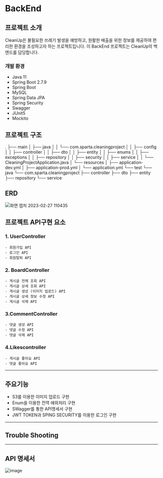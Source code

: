 # BackEnd

## 프로젝트 소개
CleanUp은 불필요한 쓰레기 발생을 예방하고, 원활한 배출을 위한 정보를 제공하여 편리한 환경을 조성하고자 하는 프로젝트입니다. 이 BackEnd 프로젝트는 CleanUp의 백엔드를 담당합니다.

### 개발 환경
- Java 11
- Spring Boot 2.7.9
- Spring Boot
- MySQL
- Spring Data JPA
- Spring Security
- Swagger
- JUnit5
- Mockito

## 프로젝트 구조

.
├── main
│ ├── java
│ │ └── com.sparta.cleaningproject
│ │ ├── config
│ │ ├── controller
│ │ ├── dto
│ │ ├── entity
│ │ ├── enums
│ │ ├── exceptions
│ │ ├── repository
│ │ ├── security
│ │ ├── service
│ │ └── CleaningProjectApplication.java
│ └── resources
│ ├── application-dev.yml
│ ├── application-prod.yml
│ └── application.yml
└── test
└── java
└── com.sparta.cleaningproject
├── controller
├── dto
├── entity
├── repository
└── service

## ERD
![화면 캡처 2023-02-27 110435](https://user-images.githubusercontent.com/95588392/221455174-e75defee-8f5d-48d5-acaa-2ba700b47fdb.png)

## 프로젝트 API구현 요소

### 1. UserController
    - 회원가입 API 
    - 로그인 API
    - 회원탈퇴 API

### 2. BoardController
    - 게시글 전체 조회 API
    - 게시글 상세 조회 API
    - 게시글 생성 (이미지 업로드) API 
    - 게시글 상세 정보 수정 API
    - 게시글 삭제 API
    
### 3.CommentController
    - 댓글 생성 API
    - 댓글 수정 API
    - 댓글 삭제 API
    
### 4.Likescontroller
    - 게시글 좋아요 API
    - 댓글 좋아요 API
    
---

## 주요기능
  - S3를 이용한 이미지 업로드 구현
  - Enum을 이용한 전역 얘외처리 구현
  - SWagger를 통한 API명세서 구현
  - JWT TOKEN과 SPING SECURITY를 이용한 로그인 구현
  
---

## Trouble Shooting

-----
## API 명세서
![image](https://user-images.githubusercontent.com/76714304/222444968-69a3d17b-cb7a-4361-8bcd-2fc1e4c8a1c6.png)

##
